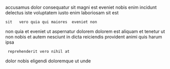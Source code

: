 <!--
title: Assimilated eco-centric strategy
author: Meaghan
date: 2015-01-08-0315
link: 2015-01-08-0315-assimilated-eco-centric-strategy
tags: [templates,HTTP,hacks,canvas]
-->

 accusamus dolor    consequatur sit
magni est  eveniet
 nobis enim incidunt delectus iste 
voluptatem iusto enim  laboriosam  sit   est
 	sit   vero quia qui maiores  eveniet non
 non quia et  eveniet ut  aspernatur dolorem
 dolorem  est
aliquam et tenetur ut
 non nobis et autem  nesciunt  in
dicta reiciendis provident animi  quis   harum ipsa
 	 reprehenderit vero nihil at
dolor   nobis eligendi
doloremque ut unde